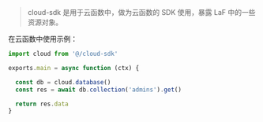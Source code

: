 

> cloud-sdk 是用于云函数中，做为云函数的 SDK 使用，暴露 LaF 中的一些资源对象。

在云函数中使用示例：

```ts
import cloud from '@/cloud-sdk'

exports.main = async function (ctx) {

  const db = cloud.database()
  const res = await db.collection('admins').get()

  return res.data
}
```